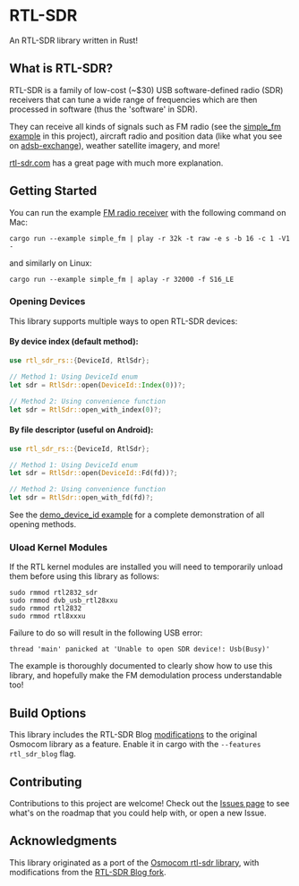 # RTL-SDR
An RTL-SDR library written in Rust!

## What is RTL-SDR?
RTL-SDR is a family of low-cost (~$30) USB software-defined radio (SDR) receivers that can tune a wide range of frequencies which are then processed in software (thus the 'software' in SDR).

They can receive all kinds of signals such as FM radio (see the [simple_fm example](examples/) in this project), aircraft radio and position data (like what you see on [adsb-exchange](https://globe.adsbexchange.com/)), weather satellite imagery, and more!

[rtl-sdr.com](https://www.rtl-sdr.com/about-rtl-sdr/) has a great page with much more explanation.
## Getting Started
You can run the example [FM radio receiver](examples/simple_fm.rs) with the following command on Mac:
```
cargo run --example simple_fm | play -r 32k -t raw -e s -b 16 -c 1 -V1 -
```
and similarly on Linux:
```
cargo run --example simple_fm | aplay -r 32000 -f S16_LE
```

### Opening Devices
This library supports multiple ways to open RTL-SDR devices:

#### By device index (default method):
```rust
use rtl_sdr_rs::{DeviceId, RtlSdr};

// Method 1: Using DeviceId enum
let sdr = RtlSdr::open(DeviceId::Index(0))?;

// Method 2: Using convenience function 
let sdr = RtlSdr::open_with_index(0)?;
```

#### By file descriptor (useful on Android):
```rust
use rtl_sdr_rs::{DeviceId, RtlSdr};

// Method 1: Using DeviceId enum
let sdr = RtlSdr::open(DeviceId::Fd(fd))?;

// Method 2: Using convenience function
let sdr = RtlSdr::open_with_fd(fd)?;
```

See the [demo_device_id example](examples/demo_device_id.rs) for a complete demonstration of all opening methods.
### Uload Kernel Modules
If the RTL kernel modules are installed you will need to temporarily unload them before using this library as follows:
```
sudo rmmod rtl2832_sdr
sudo rmmod dvb_usb_rtl28xxu
sudo rmmod rtl2832
sudo rmmod rtl8xxxu
```
Failure to do so will result in the following USB error:
```
thread 'main' panicked at 'Unable to open SDR device!: Usb(Busy)'
```

The example is thoroughly documented to clearly show how to use this library, and hopefully make the FM demodulation process understandable too!

## Build Options
This library includes the RTL-SDR Blog [modifications](https://github.com/rtlsdrblog/rtl-sdr-blog) to the original Osmocom library as a feature. Enable it in cargo with the `--features rtl_sdr_blog` flag.

## Contributing
Contributions to this project are welcome! Check out the [Issues page](https://github.com/ccostes/rtl-sdr-rs/issues) to see what's on the roadmap that you could help with, or open a new Issue.

## Acknowledgments
This library originated as a port of the [Osmocom rtl-sdr library](https://osmocom.org/projects/rtl-sdr/wiki), with modifications from the [RTL-SDR Blog fork](https://github.com/rtlsdrblog/rtl-sdr-blog).

